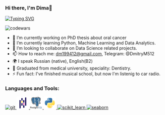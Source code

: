### Hi there, I'm Dima👋

[![Typing SVG](https://readme-typing-svg.herokuapp.com?font=Noto+Sans&pause=2000&color=F7F7F7&width=435&lines=Scientist+from+Siberia)](https://git.io/typing-svg)

![codewars](https://www.codewars.com/users/DM9412/badges/small)

- 🔭 I’m currently working on PhD thesis about oral cancer
- 🌱 I’m currently learning Python, Machine Learning  and Data Analytics.
- 👯 I’m looking to collaborate on Data Sсience related projects.
- 📫 How to reach me: dm199412@gmail.com, Telegram: @DmitryM512
- 🌍 I speak Russian (native), English(B2)
- 🦷 Graduated from medical university, speciality: Dentistry.
- ⚡ Fun fact: I've finished musical school, but now I'm listenig to car radio.


<h3 align="left">Languages and Tools:</h3>
<p align="left"> <a href="https://git-scm.com/" target="_blank" rel="noreferrer"> <img src="https://www.vectorlogo.zone/logos/git-scm/git-scm-icon.svg" alt="git" width="40" height="40"/> </a> <a href="https://pandas.pydata.org/" target="_blank" rel="noreferrer"> <img src="https://raw.githubusercontent.com/devicons/devicon/2ae2a900d2f041da66e950e4d48052658d850630/icons/pandas/pandas-original.svg" alt="pandas" width="40" height="40"/> </a> <a href="https://www.postgresql.org" target="_blank" rel="noreferrer"> <img src="https://raw.githubusercontent.com/devicons/devicon/master/icons/postgresql/postgresql-original-wordmark.svg" alt="postgresql" width="40" height="40"/> </a> <a href="https://www.python.org" target="_blank" rel="noreferrer"> <img src="https://raw.githubusercontent.com/devicons/devicon/master/icons/python/python-original.svg" alt="python" width="40" height="40"/> </a> <a href="https://scikit-learn.org/" target="_blank" rel="noreferrer"> <img src="https://upload.wikimedia.org/wikipedia/commons/0/05/Scikit_learn_logo_small.svg" alt="scikit_learn" width="40" height="40"/> </a> <a href="https://seaborn.pydata.org/" target="_blank" rel="noreferrer"> <img src="https://seaborn.pydata.org/_images/logo-mark-lightbg.svg" alt="seaborn" width="40" height="40"/> </a> </p>
